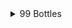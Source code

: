 <details>
  <summary>99 Bottles</summary>
<br>
  # 99 Bottles
  
  Write a program that can print the song "99 Bottles of Beer".
  
  ## The Song
  
  ```bash
  99 bottles of beer on the wall, 99 bottles of beer.
  Take one down and pass it around, 98 bottles of beer on the wall.
  98 bottles of beer on the wall, 98 bottles of beer.
  Take one down and pass it around, 97 bottles of beer on the wall.
  97 bottles of beer on the wall, 97 bottles of beer.
  Take one down and pass it around, 96 bottles of beer on the wall.
  96 bottles of beer on the wall, 96 bottles of beer.
  Take one down and pass it around, 95 bottles of beer on the wall.
  95 bottles of beer on the wall, 95 bottles of beer.
  Take one down and pass it around, 94 bottles of beer on the wall.
  94 bottles of beer on the wall, 94 bottles of beer.
  Take one down and pass it around, 93 bottles of beer on the wall.
  93 bottles of beer on the wall, 93 bottles of beer.
  Take one down and pass it around, 92 bottles of beer on the wall.
  92 bottles of beer on the wall, 92 bottles of beer.
  Take one down and pass it around, 91 bottles of beer on the wall.
  91 bottles of beer on the wall, 91 bottles of beer.
  Take one down and pass it around, 90 bottles of beer on the wall.
  ...
  ...
  ...
  Take one down and pass it around, 1 bottle of beer on the wall.
  1 bottle of beer on the wall, 1 bottle of beer.
  Take one down and pass it around, no more bottles of beer on the wall.
  No more bottles of beer on the wall, no more bottles of beer.
  Go to the store and buy some more, 99 bottles of beer on the wall.
  ```
  
  ## Considerations
  
  * Take note of how the 'bottles' turns to 'bottle' at the right time
  * You can certainly use `while`, `for`, `forEach`, and various other built in methods
  
  ## Challenge Yourself
  
  * Make your code able to take in and account for any bottle amount
  * Refactor your code so it doesn't use any loops or iteration whatsoever
    
</details>

